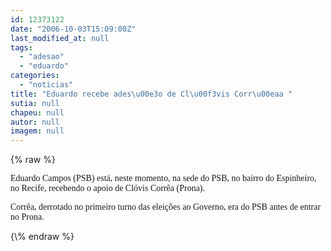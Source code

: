 ```yaml
---
id: 12373122
date: "2006-10-03T15:09:00Z"
last_modified_at: null
tags:
  - "adesao"
  - "eduardo"
categories:
  - "noticias"
title: "Eduardo recebe ades\u00e3o de Cl\u00f3vis Corr\u00eaa "
sutia: null
chapeu: null
autor: null
imagem: null
---
```

{\% raw %}
<p><P><FONT face=Verdana>Eduardo Campos (PSB) está, neste momento, na sede do PSB, no bairro do Espinheiro, no Recife, </FONT><FONT face=Verdana>recebendo o apoio de Clóvis Corrêa (Prona).</FONT></P></p>
<p><P><FONT face=Verdana>Corrêa, derrotado no&nbsp;primeiro turno das eleições ao Governo, era do PSB antes de entrar no Prona.</FONT></P> </p>
{\% endraw %}